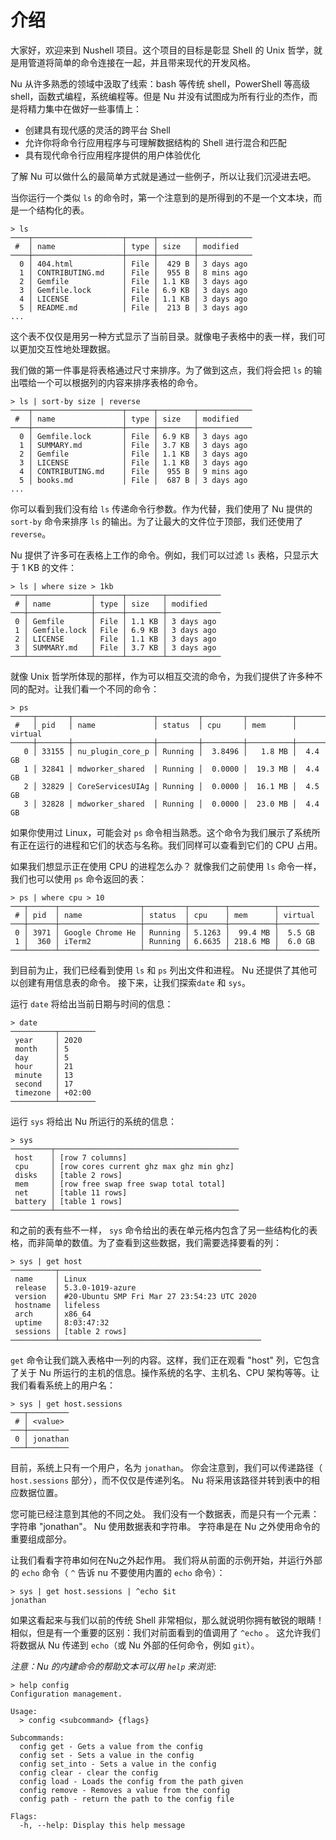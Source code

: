 # 介绍

大家好，欢迎来到 Nushell 项目。这个项目的目标是彰显 Shell 的 Unix 哲学，就是用管道将简单的命令连接在一起，并且带来现代的开发风格。

Nu 从许多熟悉的领域中汲取了线索：bash 等传统 shell，PowerShell 等高级 shell，函数式编程，系统编程等。但是 Nu 并没有试图成为所有行业的杰作，而是将精力集中在做好一些事情上：

* 创建具有现代感的灵活的跨平台 Shell
* 允许你将命令行应用程序与可理解数据结构的 Shell 进行混合和匹配
* 具有现代命令行应用程序提供的用户体验优化

了解 Nu 可以做什么的最简单方式就是通过一些例子，所以让我们沉浸进去吧。

当你运行一个类似 `ls` 的命令时，第一个注意到的是所得到的不是一个文本块，而是一个结构化的表。

```
> ls
────┬────────────────────┬──────┬────────┬────────────
 #  │ name               │ type │ size   │ modified
────┼────────────────────┼──────┼────────┼────────────
  0 │ 404.html           │ File │  429 B │ 3 days ago
  1 │ CONTRIBUTING.md    │ File │  955 B │ 8 mins ago
  2 │ Gemfile            │ File │ 1.1 KB │ 3 days ago
  3 │ Gemfile.lock       │ File │ 6.9 KB │ 3 days ago
  4 │ LICENSE            │ File │ 1.1 KB │ 3 days ago
  5 │ README.md          │ File │  213 B │ 3 days ago
...
```

这个表不仅仅是用另一种方式显示了当前目录。就像电子表格中的表一样，我们可以更加交互性地处理数据。

我们做的第一件事是将表格通过尺寸来排序。为了做到这点，我们将会把 `ls` 的输出喂给一个可以根据列的内容来排序表格的命令。

```
> ls | sort-by size | reverse
────┬────────────────────┬──────┬────────┬────────────
 #  │ name               │ type │ size   │ modified
────┼────────────────────┼──────┼────────┼────────────
  0 │ Gemfile.lock       │ File │ 6.9 KB │ 3 days ago
  1 │ SUMMARY.md         │ File │ 3.7 KB │ 3 days ago
  2 │ Gemfile            │ File │ 1.1 KB │ 3 days ago
  3 │ LICENSE            │ File │ 1.1 KB │ 3 days ago
  4 │ CONTRIBUTING.md    │ File │  955 B │ 9 mins ago
  5 │ books.md           │ File │  687 B │ 3 days ago
...
```

你可以看到我们没有给 `ls` 传递命令行参数。作为代替，我们使用了 Nu 提供的 `sort-by` 命令来排序 `ls` 的输出。为了让最大的文件位于顶部，我们还使用了 `reverse`。

Nu 提供了许多可在表格上工作的命令。例如，我们可以过滤 `ls` 表格，只显示大于 1 KB 的文件：

```
> ls | where size > 1kb
───┬──────────────┬──────┬────────┬────────────
 # │ name         │ type │ size   │ modified
───┼──────────────┼──────┼────────┼────────────
 0 │ Gemfile      │ File │ 1.1 KB │ 3 days ago
 1 │ Gemfile.lock │ File │ 6.9 KB │ 3 days ago
 2 │ LICENSE      │ File │ 1.1 KB │ 3 days ago
 3 │ SUMMARY.md   │ File │ 3.7 KB │ 3 days ago
───┴──────────────┴──────┴────────┴────────────
```

就像 Unix 哲学所体现的那样，作为可以相互交流的命令，为我们提供了许多种不同的配对。让我们看一个不同的命令：

```
> ps
─────┬───────┬──────────────────┬─────────┬─────────┬──────────┬─────────
 #   │ pid   │ name             │ status  │ cpu     │ mem      │ virtual
─────┼───────┼──────────────────┼─────────┼─────────┼──────────┼─────────
   0 │ 33155 │ nu_plugin_core_p │ Running │  3.8496 │   1.8 MB │  4.4 GB
   1 │ 32841 │ mdworker_shared  │ Running │  0.0000 │  19.3 MB │  4.4 GB
   2 │ 32829 │ CoreServicesUIAg │ Running │  0.0000 │  16.1 MB │  4.5 GB
   3 │ 32828 │ mdworker_shared  │ Running │  0.0000 │  23.0 MB │  4.4 GB
```

如果你使用过 Linux，可能会对 `ps` 命令相当熟悉。这个命令为我们展示了系统所有正在运行的进程和它们的状态与名称。我们同样可以查看到它们的 CPU 占用。

如果我们想显示正在使用 CPU 的进程怎么办？ 就像我们之前使用 `ls` 命令一样，我们也可以使用 `ps` 命令返回的表：

```
> ps | where cpu > 10
───┬──────┬──────────────────┬─────────┬────────┬──────────┬─────────
 # │ pid  │ name             │ status  │ cpu    │ mem      │ virtual
───┼──────┼──────────────────┼─────────┼────────┼──────────┼─────────
 0 │ 3971 │ Google Chrome He │ Running │ 5.1263 │  99.4 MB │  5.5 GB
 1 │  360 │ iTerm2           │ Running │ 6.6635 │ 218.6 MB │  6.0 GB
───┴──────┴──────────────────┴─────────┴────────┴──────────┴─────────
```

到目前为止，我们已经看到使用 `ls` 和 `ps` 列出文件和进程。 Nu 还提供了其他可以创建有用信息表的命令。 接下来，让我们探索`date` 和 `sys`。

运行 `date` 将给出当前日期与时间的信息：

```
> date
──────────┬────────
 year     │ 2020
 month    │ 5
 day      │ 5
 hour     │ 21
 minute   │ 13
 second   │ 17
 timezone │ +02:00
──────────┴────────
```

运行 `sys` 将给出 Nu 所运行的系统的信息：

```
> sys
─────────┬─────────────────────────────────────────
 host    │ [row 7 columns]
 cpu     │ [row cores current ghz max ghz min ghz]
 disks   │ [table 2 rows]
 mem     │ [row free swap free swap total total]
 net     │ [table 11 rows]
 battery │ [table 1 rows]
─────────┴─────────────────────────────────────────
```

和之前的表有些不一样， `sys` 命令给出的表在单元格内包含了另一些结构化的表格，而非简单的数值。为了查看到这些数据，我们需要选择要看的列：

```
> sys | get host
──────────┬─────────────────────────────────────────────
 name     │ Linux
 release  │ 5.3.0-1019-azure
 version  │ #20-Ubuntu SMP Fri Mar 27 23:54:23 UTC 2020
 hostname │ lifeless
 arch     │ x86_64
 uptime   │ 8:03:47:32
 sessions │ [table 2 rows]
──────────┴─────────────────────────────────────────────
```

`get` 命令让我们跳入表格中一列的内容。这样，我们正在观看 "host" 列，它包含了关于 Nu 所运行的主机的信息。操作系统的名字、主机名、CPU 架构等等。让我们看看系统上的用户名：

```
> sys | get host.sessions
───┬─────────
 # │ <value>
───┼─────────
 0 │ jonathan
───┴─────────
```

目前，系统上只有一个用户，名为 `jonathan`。 你会注意到，我们可以传递路径（ `host.sessions` 部分），而不仅仅是传递列名。 Nu 将采用该路径并转到表中的相应数据位置。

您可能已经注意到其他的不同之处。 我们没有一个数据表，而是只有一个元素：字符串 "jonathan"。 Nu 使用数据表和字符串。 字符串是在 Nu 之外使用命令的重要组成部分。

让我们看看字符串如何在Nu之外起作用。 我们将从前面的示例开始，并运行外部的 `echo` 命令（ `^` 告诉 nu 不要使用内置的 `echo` 命令）：

```
> sys | get host.sessions | ^echo $it
jonathan
```
如果这看起来与我们以前的传统 Shell 非常相似，那么就说明你拥有敏锐的眼睛！ 相似，但是有一个重要的区别：我们对前面看到的值调用了 `^echo` 。 这允许我们将数据从 Nu 传递到 `echo`（或 Nu 外部的任何命令，例如 `git`）。

*注意：Nu 的内建命令的帮助文本可以用 `help` 来浏览*:

```
> help config
Configuration management.

Usage:
  > config <subcommand> {flags}

Subcommands:
  config get - Gets a value from the config
  config set - Sets a value in the config
  config set_into - Sets a value in the config
  config clear - clear the config
  config load - Loads the config from the path given
  config remove - Removes a value from the config
  config path - return the path to the config file

Flags:
  -h, --help: Display this help message
```
